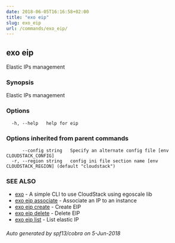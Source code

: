 ```yaml
---
date: 2018-06-05T16:16:58+02:00
title: "exo eip"
slug: exo_eip
url: /commands/exo_eip/
---
```

## exo eip

Elastic IPs management

### Synopsis

Elastic IPs management

### Options

```
  -h, --help   help for eip
```

### Options inherited from parent commands

```
      --config string   Specify an alternate config file [env CLOUDSTACK_CONFIG]
  -r, --region string   config ini file section name [env CLOUDSTACK_REGION] (default "cloudstack")
```

### SEE ALSO

* [exo](/commands/exo/)	 - A simple CLI to use CloudStack using egoscale lib
* [exo eip associate](/commands/exo_eip_associate/)	 - Associate an IP to an instance
* [exo eip create](/commands/exo_eip_create/)	 - Create EIP
* [exo eip delete](/commands/exo_eip_delete/)	 - Delete EIP
* [exo eip list](/commands/exo_eip_list/)	 - List elastic IP

###### Auto generated by spf13/cobra on 5-Jun-2018
